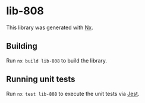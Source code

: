 # lib-808

This library was generated with [Nx](https://nx.dev).

## Building

Run `nx build lib-808` to build the library.

## Running unit tests

Run `nx test lib-808` to execute the unit tests via [Jest](https://jestjs.io).
